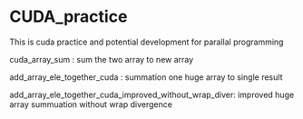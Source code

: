 # CUDA_practice

This is cuda practice and potential development for parallal programming

cuda_array_sum : sum the two array to new array

add_array_ele_together_cuda : summation one huge array to single result

add_array_ele_together_cuda_improved_without_wrap_diver: improved huge array summuation without wrap divergence


